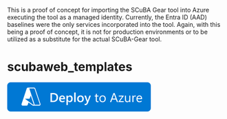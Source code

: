 This is a proof of concept for importing the SCuBA Gear tool into Azure executing the tool as a managed identity. Currently, the Entra ID (AAD) baselines were the only services incorporated into the tool. Again, with this being a proof of concept, it is not for production environments or to be utilized as a substitute for the actual SCuBA-Gear tool.   



# scubaweb_templates

[![Deploy To Azure](https://raw.githubusercontent.com/Azure/azure-quickstart-templates/master/1-CONTRIBUTION-GUIDE/images/deploytoazure.svg?sanitize=true)](https://portal.azure.com/#create/Microsoft.Template/uri/https%3A%2F%2Fraw.githubusercontent.com%2FChristopher-Vaughan-MSSA%2Fscubaweb_templates%2Fmain%2Fscuba_aad_deploy.json)


